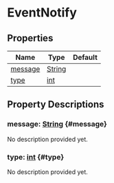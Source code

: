 # EventNotify
    


## Properties

| Name                | Type                                                                    | Default |
| ------------------- | ----------------------------------------------------------------------- | ------- |
| [message](#message) | [String](https://docs.godotengine.org/de/4.x/classes/class_string.html) |         |
| [type](#type)       | [int](https://docs.godotengine.org/de/4.x/classes/class_int.html)       |         |



## Property Descriptions

### message: [String](https://docs.godotengine.org/de/4.x/classes/class_string.html) {#message}

No description provided yet.

### type: [int](https://docs.godotengine.org/de/4.x/classes/class_int.html) {#type}

No description provided yet.
